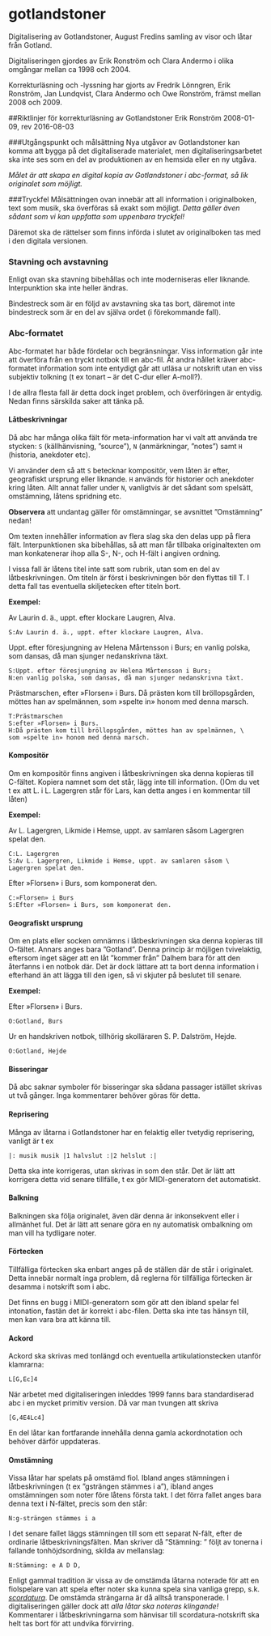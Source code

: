 # gotlandstoner
Digitalisering av Gotlandstoner, August Fredins samling av visor och låtar från Gotland.

Digitaliseringen gjordes av Erik Ronström och Clara Andermo i olika omgångar mellan ca 1998 och 2004.

Korrekturläsning och -lyssning har gjorts av Fredrik Lönngren, Erik Ronström, Jan Lundqvist, Clara Andermo och Owe Ronström, främst mellan 2008 och 2009.

##Riktlinjer för korrekturläsning av Gotlandstoner
Erik Ronström 2008-01-09, rev 2016-08-03

###Utgångspunkt och målsättning
Nya utgåvor av Gotlandstoner kan komma att bygga på det digitaliserade materialet, men digitaliseringsarbetet ska inte ses som en del av produktionen av en hemsida eller en ny utgåva.

*Målet är att skapa en digital kopia av Gotlandstoner i abc-format, så lik originalet som möjligt.*

###Tryckfel
Målsättningen ovan innebär att all information i originalboken, text som musik, ska överföras
så exakt som möjligt. *Detta gäller även sådant som vi kan uppfatta som uppenbara tryckfel!*

Däremot ska de rättelser som finns införda i slutet av originalboken tas med i den digitala
versionen.

### Stavning och avstavning
Enligt ovan ska stavning bibehållas och inte moderniseras eller liknande. Interpunktion ska inte heller ändras.

Bindestreck som är en följd av avstavning ska tas bort, däremot inte bindestreck som är en del
av själva ordet (i förekommande fall).

### Abc‐formatet
Abc-formatet har både fördelar och begränsningar. Viss information går inte att överföra från en tryckt notbok till en abc-fil. Åt andra hållet kräver abc-formatet information
som inte entydigt går att utläsa ur notskrift utan en viss subjektiv tolkning (t ex tonart – är det
C-dur eller A-moll?).

I de allra flesta fall är detta dock inget problem, och överföringen är entydig. Nedan finns särskilda saker att tänka på.

#### Låtbeskrivningar
Då abc har många olika fält för meta-information har vi valt att använda tre stycken: `S` (källhänvisning, ”source”), `N` (anmärkningar, ”notes”) samt `H` (historia, anekdoter etc).

Vi använder dem så att `S` betecknar kompositör, vem låten är efter, geografiskt ursprung eller liknande. `H` används för historier och anekdoter kring låten. Allt annat faller under `N`, vanligtvis är det sådant som spelsätt, omstämning, låtens spridning etc.

**Observera** att undantag gäller för omstämningar, se avsnittet ”Omstämning” nedan!

Om texten innehåller information av flera slag ska den delas upp på flera fält. Interpunktionen ska bibehållas, så att man får tillbaka originaltexten om man konkatenerar ihop alla S-, N-, och H-fält i angiven ordning.

I vissa fall är låtens titel inte satt som rubrik, utan som en del av låtbeskrivningen. Om titeln är först i beskrivningen bör den flyttas till T. I detta fall tas eventuella skiljetecken efter titeln bort.

**Exempel:**

Av Laurin d. ä., uppt. efter klockare Laugren, Alva.

    S:Av Laurin d. ä., uppt. efter klockare Laugren, Alva.
    
Uppt. efter föresjungning av Helena Mårtensson i Burs; en vanlig polska, som dansas, då man sjunger nedanskrivna täxt.

	S:Uppt. efter föresjungning av Helena Mårtensson i Burs;
	N:en vanlig polska, som dansas, då man sjunger nedanskrivna täxt.

Prästmarschen, efter »Florsen» i Burs. Då prästen kom till bröllopsgården, möttes han av
spelmännen, som »spelte in» honom med denna marsch.

	T:Prästmarschen
	S:efter »Florsen» i Burs.
	H:Då prästen kom till bröllopsgården, möttes han av spelmännen, \
	som »spelte in» honom med denna marsch.

#### Kompositör
Om en kompositör finns angiven i låtbeskrivningen ska denna kopieras till C-fältet. Kopiera namnet som det står, lägg inte till information. ()Om du vet t ex att L. i L. Lagergren står för Lars, kan detta anges i en kommentar till låten)

**Exempel:**

Av L. Lagergren, Likmide i Hemse, uppt. av samlaren såsom Lagergren spelat den.

	C:L. Lagergren
	S:Av L. Lagergren, Likmide i Hemse, uppt. av samlaren såsom \
	Lagergren spelat den.

Efter »Florsen» i Burs, som komponerat den.

	C:»Florsen» i Burs
	S:Efter »Florsen» i Burs, som komponerat den.

#### Geografiskt ursprung
Om en plats eller socken omnämns i låtbeskrivningen ska denna kopieras till O-fältet. Annars anges bara ”Gotland”. Denna princip är möjligen tvivelaktig, eftersom inget säger att en låt ”kommer från” Dalhem bara för att den återfanns i en notbok där. Det är dock lättare att ta bort denna information i efterhand än att lägga till den igen, så vi skjuter på beslutet till senare.

**Exempel:**

Efter »Florsen» i Burs.

	O:Gotland, Burs
	
Ur en handskriven notbok, tillhörig skolläraren S. P. Dalström, Hejde.

	O:Gotland, Hejde

#### Bisseringar
Då abc saknar symboler för bisseringar ska sådana passager istället skrivas ut två gånger. Inga kommentarer behöver göras för detta.

#### Reprisering
Många av låtarna i Gotlandstoner har en felaktig eller tvetydig reprisering, vanligt är t ex

	|: musik musik |1 halvslut :|2 helslut :|
	
Detta ska inte korrigeras, utan skrivas in som den står. Det är lätt att korrigera detta vid senare tillfälle, t ex gör MIDI-generatorn det automatiskt.

#### Balkning
Balkningen ska följa originalet, även där denna är inkonsekvent eller i allmänhet ful. Det är lätt att senare göra en ny automatisk ombalkning om man vill ha tydligare noter.

#### Förtecken
Tillfälliga förtecken ska enbart anges på de ställen där de står i originalet. Detta innebär normalt inga problem, då reglerna för tillfälliga förtecken är desamma i notskrift som i abc.

Det finns en bugg i MIDI-generatorn som gör att den ibland spelar fel intonation, fastän det är korrekt i abc-filen. Detta ska inte tas hänsyn till, men kan vara bra att känna till.

#### Ackord
Ackord ska skrivas med tonlängd och eventuella artikulationstecken utanför klamrarna:

	L[G,Ec]4
	
När arbetet med digitaliseringen inleddes 1999 fanns bara standardiserad abc i en mycket
primitiv version. Då var man tvungen att skriva

	[G,4E4Lc4]
	
En del låtar kan fortfarande innehålla denna gamla
ackordnotation och behöver därför uppdateras.

#### Omstämning
Vissa låtar har spelats på omstämd fiol. Ibland anges stämningen i låtbeskrivningen (t ex ”gsträngen
stämmes i a”), ibland anges omstämningen som noter före låtens första takt. I det förra fallet anges bara denna text i N-fältet, precis som den står:

	N:g-strängen stämmes i a

I det senare fallet läggs stämningen till som ett separat N-fält, efter de ordinarie låtbeskrivningsfälten. Man skriver då ”Stämning: ” följt av tonerna i fallande tonhöjdsordning, skilda av mellanslag:

	N:Stämning: e A D D,

Enligt gammal tradition är vissa av de omstämda låtarna noterade för att en fiolspelare van att spela efter noter ska kunna spela sina vanliga grepp, s.k. [*scordatura*](https://en.wikipedia.org/wiki/Scordatura). De omstämda strängarna är då alltså transponerade. I digitaliseringen gäller dock att *alla låtar ska noteras klingande!* Kommentarer i låtbeskrivningarna som hänvisar till scordatura-notskrift ska helt tas bort för att undvika förvirring.
